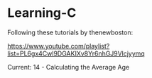 # Learning-C

Following these tutorials by thenewboston:

https://www.youtube.com/playlist?list=PL6gx4Cwl9DGAKIXv8Yr6nhGJ9Vlcjyymq

Current: 14 - Calculating the Average Age